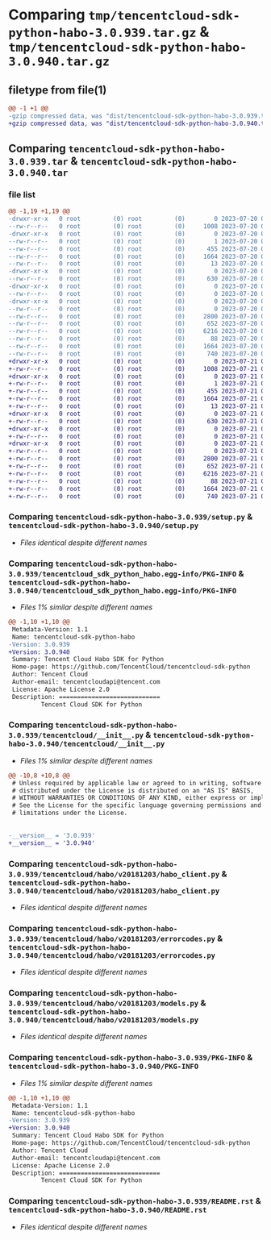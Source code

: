 # Comparing `tmp/tencentcloud-sdk-python-habo-3.0.939.tar.gz` & `tmp/tencentcloud-sdk-python-habo-3.0.940.tar.gz`

## filetype from file(1)

```diff
@@ -1 +1 @@
-gzip compressed data, was "dist/tencentcloud-sdk-python-habo-3.0.939.tar", last modified: Thu Jul 20 00:25:06 2023, max compression
+gzip compressed data, was "dist/tencentcloud-sdk-python-habo-3.0.940.tar", last modified: Fri Jul 21 00:32:10 2023, max compression
```

## Comparing `tencentcloud-sdk-python-habo-3.0.939.tar` & `tencentcloud-sdk-python-habo-3.0.940.tar`

### file list

```diff
@@ -1,19 +1,19 @@
-drwxr-xr-x   0 root         (0) root         (0)        0 2023-07-20 00:25:06.000000 tencentcloud-sdk-python-habo-3.0.939/
--rw-r--r--   0 root         (0) root         (0)     1008 2023-07-20 00:25:06.000000 tencentcloud-sdk-python-habo-3.0.939/setup.py
-drwxr-xr-x   0 root         (0) root         (0)        0 2023-07-20 00:25:06.000000 tencentcloud-sdk-python-habo-3.0.939/tencentcloud_sdk_python_habo.egg-info/
--rw-r--r--   0 root         (0) root         (0)        1 2023-07-20 00:25:06.000000 tencentcloud-sdk-python-habo-3.0.939/tencentcloud_sdk_python_habo.egg-info/dependency_links.txt
--rw-r--r--   0 root         (0) root         (0)      455 2023-07-20 00:25:06.000000 tencentcloud-sdk-python-habo-3.0.939/tencentcloud_sdk_python_habo.egg-info/SOURCES.txt
--rw-r--r--   0 root         (0) root         (0)     1664 2023-07-20 00:25:06.000000 tencentcloud-sdk-python-habo-3.0.939/tencentcloud_sdk_python_habo.egg-info/PKG-INFO
--rw-r--r--   0 root         (0) root         (0)       13 2023-07-20 00:25:06.000000 tencentcloud-sdk-python-habo-3.0.939/tencentcloud_sdk_python_habo.egg-info/top_level.txt
-drwxr-xr-x   0 root         (0) root         (0)        0 2023-07-20 00:25:06.000000 tencentcloud-sdk-python-habo-3.0.939/tencentcloud/
--rw-r--r--   0 root         (0) root         (0)      630 2023-07-20 00:25:06.000000 tencentcloud-sdk-python-habo-3.0.939/tencentcloud/__init__.py
-drwxr-xr-x   0 root         (0) root         (0)        0 2023-07-20 00:25:06.000000 tencentcloud-sdk-python-habo-3.0.939/tencentcloud/habo/
--rw-r--r--   0 root         (0) root         (0)        0 2023-07-20 00:25:06.000000 tencentcloud-sdk-python-habo-3.0.939/tencentcloud/habo/__init__.py
-drwxr-xr-x   0 root         (0) root         (0)        0 2023-07-20 00:25:06.000000 tencentcloud-sdk-python-habo-3.0.939/tencentcloud/habo/v20181203/
--rw-r--r--   0 root         (0) root         (0)        0 2023-07-20 00:25:06.000000 tencentcloud-sdk-python-habo-3.0.939/tencentcloud/habo/v20181203/__init__.py
--rw-r--r--   0 root         (0) root         (0)     2800 2023-07-20 00:25:06.000000 tencentcloud-sdk-python-habo-3.0.939/tencentcloud/habo/v20181203/habo_client.py
--rw-r--r--   0 root         (0) root         (0)      652 2023-07-20 00:25:06.000000 tencentcloud-sdk-python-habo-3.0.939/tencentcloud/habo/v20181203/errorcodes.py
--rw-r--r--   0 root         (0) root         (0)     6216 2023-07-20 00:25:06.000000 tencentcloud-sdk-python-habo-3.0.939/tencentcloud/habo/v20181203/models.py
--rw-r--r--   0 root         (0) root         (0)       88 2023-07-20 00:25:06.000000 tencentcloud-sdk-python-habo-3.0.939/setup.cfg
--rw-r--r--   0 root         (0) root         (0)     1664 2023-07-20 00:25:06.000000 tencentcloud-sdk-python-habo-3.0.939/PKG-INFO
--rw-r--r--   0 root         (0) root         (0)      740 2023-07-20 00:25:06.000000 tencentcloud-sdk-python-habo-3.0.939/README.rst
+drwxr-xr-x   0 root         (0) root         (0)        0 2023-07-21 00:32:10.000000 tencentcloud-sdk-python-habo-3.0.940/
+-rw-r--r--   0 root         (0) root         (0)     1008 2023-07-21 00:32:10.000000 tencentcloud-sdk-python-habo-3.0.940/setup.py
+drwxr-xr-x   0 root         (0) root         (0)        0 2023-07-21 00:32:10.000000 tencentcloud-sdk-python-habo-3.0.940/tencentcloud_sdk_python_habo.egg-info/
+-rw-r--r--   0 root         (0) root         (0)        1 2023-07-21 00:32:10.000000 tencentcloud-sdk-python-habo-3.0.940/tencentcloud_sdk_python_habo.egg-info/dependency_links.txt
+-rw-r--r--   0 root         (0) root         (0)      455 2023-07-21 00:32:10.000000 tencentcloud-sdk-python-habo-3.0.940/tencentcloud_sdk_python_habo.egg-info/SOURCES.txt
+-rw-r--r--   0 root         (0) root         (0)     1664 2023-07-21 00:32:10.000000 tencentcloud-sdk-python-habo-3.0.940/tencentcloud_sdk_python_habo.egg-info/PKG-INFO
+-rw-r--r--   0 root         (0) root         (0)       13 2023-07-21 00:32:10.000000 tencentcloud-sdk-python-habo-3.0.940/tencentcloud_sdk_python_habo.egg-info/top_level.txt
+drwxr-xr-x   0 root         (0) root         (0)        0 2023-07-21 00:32:10.000000 tencentcloud-sdk-python-habo-3.0.940/tencentcloud/
+-rw-r--r--   0 root         (0) root         (0)      630 2023-07-21 00:32:10.000000 tencentcloud-sdk-python-habo-3.0.940/tencentcloud/__init__.py
+drwxr-xr-x   0 root         (0) root         (0)        0 2023-07-21 00:32:10.000000 tencentcloud-sdk-python-habo-3.0.940/tencentcloud/habo/
+-rw-r--r--   0 root         (0) root         (0)        0 2023-07-21 00:32:10.000000 tencentcloud-sdk-python-habo-3.0.940/tencentcloud/habo/__init__.py
+drwxr-xr-x   0 root         (0) root         (0)        0 2023-07-21 00:32:10.000000 tencentcloud-sdk-python-habo-3.0.940/tencentcloud/habo/v20181203/
+-rw-r--r--   0 root         (0) root         (0)        0 2023-07-21 00:32:10.000000 tencentcloud-sdk-python-habo-3.0.940/tencentcloud/habo/v20181203/__init__.py
+-rw-r--r--   0 root         (0) root         (0)     2800 2023-07-21 00:32:10.000000 tencentcloud-sdk-python-habo-3.0.940/tencentcloud/habo/v20181203/habo_client.py
+-rw-r--r--   0 root         (0) root         (0)      652 2023-07-21 00:32:10.000000 tencentcloud-sdk-python-habo-3.0.940/tencentcloud/habo/v20181203/errorcodes.py
+-rw-r--r--   0 root         (0) root         (0)     6216 2023-07-21 00:32:10.000000 tencentcloud-sdk-python-habo-3.0.940/tencentcloud/habo/v20181203/models.py
+-rw-r--r--   0 root         (0) root         (0)       88 2023-07-21 00:32:10.000000 tencentcloud-sdk-python-habo-3.0.940/setup.cfg
+-rw-r--r--   0 root         (0) root         (0)     1664 2023-07-21 00:32:10.000000 tencentcloud-sdk-python-habo-3.0.940/PKG-INFO
+-rw-r--r--   0 root         (0) root         (0)      740 2023-07-21 00:32:10.000000 tencentcloud-sdk-python-habo-3.0.940/README.rst
```

### Comparing `tencentcloud-sdk-python-habo-3.0.939/setup.py` & `tencentcloud-sdk-python-habo-3.0.940/setup.py`

 * *Files identical despite different names*

### Comparing `tencentcloud-sdk-python-habo-3.0.939/tencentcloud_sdk_python_habo.egg-info/PKG-INFO` & `tencentcloud-sdk-python-habo-3.0.940/tencentcloud_sdk_python_habo.egg-info/PKG-INFO`

 * *Files 1% similar despite different names*

```diff
@@ -1,10 +1,10 @@
 Metadata-Version: 1.1
 Name: tencentcloud-sdk-python-habo
-Version: 3.0.939
+Version: 3.0.940
 Summary: Tencent Cloud Habo SDK for Python
 Home-page: https://github.com/TencentCloud/tencentcloud-sdk-python
 Author: Tencent Cloud
 Author-email: tencentcloudapi@tencent.com
 License: Apache License 2.0
 Description: ============================
         Tencent Cloud SDK for Python
```

### Comparing `tencentcloud-sdk-python-habo-3.0.939/tencentcloud/__init__.py` & `tencentcloud-sdk-python-habo-3.0.940/tencentcloud/__init__.py`

 * *Files 1% similar despite different names*

```diff
@@ -10,8 +10,8 @@
 # Unless required by applicable law or agreed to in writing, software
 # distributed under the License is distributed on an "AS IS" BASIS,
 # WITHOUT WARRANTIES OR CONDITIONS OF ANY KIND, either express or implied.
 # See the License for the specific language governing permissions and
 # limitations under the License.
 
 
-__version__ = '3.0.939'
+__version__ = '3.0.940'
```

### Comparing `tencentcloud-sdk-python-habo-3.0.939/tencentcloud/habo/v20181203/habo_client.py` & `tencentcloud-sdk-python-habo-3.0.940/tencentcloud/habo/v20181203/habo_client.py`

 * *Files identical despite different names*

### Comparing `tencentcloud-sdk-python-habo-3.0.939/tencentcloud/habo/v20181203/errorcodes.py` & `tencentcloud-sdk-python-habo-3.0.940/tencentcloud/habo/v20181203/errorcodes.py`

 * *Files identical despite different names*

### Comparing `tencentcloud-sdk-python-habo-3.0.939/tencentcloud/habo/v20181203/models.py` & `tencentcloud-sdk-python-habo-3.0.940/tencentcloud/habo/v20181203/models.py`

 * *Files identical despite different names*

### Comparing `tencentcloud-sdk-python-habo-3.0.939/PKG-INFO` & `tencentcloud-sdk-python-habo-3.0.940/PKG-INFO`

 * *Files 1% similar despite different names*

```diff
@@ -1,10 +1,10 @@
 Metadata-Version: 1.1
 Name: tencentcloud-sdk-python-habo
-Version: 3.0.939
+Version: 3.0.940
 Summary: Tencent Cloud Habo SDK for Python
 Home-page: https://github.com/TencentCloud/tencentcloud-sdk-python
 Author: Tencent Cloud
 Author-email: tencentcloudapi@tencent.com
 License: Apache License 2.0
 Description: ============================
         Tencent Cloud SDK for Python
```

### Comparing `tencentcloud-sdk-python-habo-3.0.939/README.rst` & `tencentcloud-sdk-python-habo-3.0.940/README.rst`

 * *Files identical despite different names*

